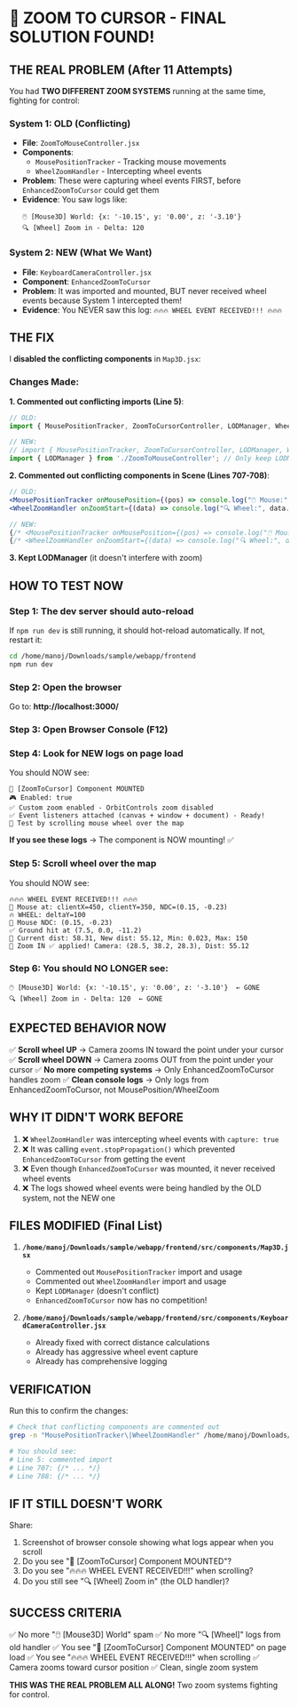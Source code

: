 # 🎯 ZOOM TO CURSOR - FINAL SOLUTION FOUND!

## THE REAL PROBLEM (After 11 Attempts)

You had **TWO DIFFERENT ZOOM SYSTEMS** running at the same time, fighting for control:

### System 1: OLD (Conflicting)
- **File**: `ZoomToMouseController.jsx`
- **Components**: 
  - `MousePositionTracker` - Tracking mouse movements
  - `WheelZoomHandler` - Intercepting wheel events
- **Problem**: These were capturing wheel events FIRST, before `EnhancedZoomToCursor` could get them
- **Evidence**: You saw logs like:
  ```
  🖱️ [Mouse3D] World: {x: '-10.15', y: '0.00', z: '-3.10'}
  🔍 [Wheel] Zoom in - Delta: 120
  ```

### System 2: NEW (What We Want)
- **File**: `KeyboardCameraController.jsx`
- **Component**: `EnhancedZoomToCursor`
- **Problem**: It was imported and mounted, BUT never received wheel events because System 1 intercepted them!
- **Evidence**: You NEVER saw this log: `🔥🔥🔥 WHEEL EVENT RECEIVED!!! 🔥🔥🔥`

## THE FIX

I **disabled the conflicting components** in `Map3D.jsx`:

### Changes Made:

**1. Commented out conflicting imports (Line 5)**:
```jsx
// OLD:
import { MousePositionTracker, ZoomToCursorController, LODManager, WheelZoomHandler } from './ZoomToMouseController';

// NEW:
// import { MousePositionTracker, ZoomToCursorController, LODManager, WheelZoomHandler } from './ZoomToMouseController';
import { LODManager } from './ZoomToMouseController'; // Only keep LODManager
```

**2. Commented out conflicting components in Scene (Lines 707-708)**:
```jsx
// OLD:
<MousePositionTracker onMousePosition={(pos) => console.log("🖱️ Mouse:", pos)} />
<WheelZoomHandler onZoomStart={(data) => console.log("🔍 Wheel:", data.direction)} />

// NEW:
{/* <MousePositionTracker onMousePosition={(pos) => console.log("🖱️ Mouse:", pos)} /> */}
{/* <WheelZoomHandler onZoomStart={(data) => console.log("🔍 Wheel:", data.direction)} /> */}
```

**3. Kept LODManager** (it doesn't interfere with zoom)

## HOW TO TEST NOW

### Step 1: The dev server should auto-reload
If `npm run dev` is still running, it should hot-reload automatically. If not, restart it:
```bash
cd /home/manoj/Downloads/sample/webapp/frontend
npm run dev
```

### Step 2: Open the browser
Go to: **http://localhost:3000/**

### Step 3: Open Browser Console (F12)

### Step 4: Look for NEW logs on page load
You should NOW see:
```
🚀 [ZoomToCursor] Component MOUNTED
🎮 Enabled: true
✅ Custom zoom enabled - OrbitControls zoom disabled
✅ Event listeners attached (canvas + window + document) - Ready!
📍 Test by scrolling mouse wheel over the map
```

**If you see these logs** → The component is NOW mounting! ✅

### Step 5: Scroll wheel over the map

You should NOW see:
```
🔥🔥🔥 WHEEL EVENT RECEIVED!!! 🔥🔥🔥
📍 Mouse at: clientX=450, clientY=350, NDC=(0.15, -0.23)
🔥 WHEEL: deltaY=100
🎯 Mouse NDC: (0.15, -0.23)
✅ Ground hit at (7.5, 0.0, -11.2)
📏 Current dist: 58.31, New dist: 55.12, Min: 0.023, Max: 150
🎯 Zoom IN ✅ applied! Camera: (28.5, 38.2, 28.3), Dist: 55.12
```

### Step 6: You should NO LONGER see:
```
🖱️ [Mouse3D] World: {x: '-10.15', y: '0.00', z: '-3.10'}  ← GONE
🔍 [Wheel] Zoom in - Delta: 120  ← GONE
```

## EXPECTED BEHAVIOR NOW

✅ **Scroll wheel UP** → Camera zooms IN toward the point under your cursor
✅ **Scroll wheel DOWN** → Camera zooms OUT from the point under your cursor
✅ **No more competing systems** → Only EnhancedZoomToCursor handles zoom
✅ **Clean console logs** → Only logs from EnhancedZoomToCursor, not MousePosition/WheelZoom

## WHY IT DIDN'T WORK BEFORE

1. ❌ `WheelZoomHandler` was intercepting wheel events with `capture: true`
2. ❌ It was calling `event.stopPropagation()` which prevented `EnhancedZoomToCursor` from getting the event
3. ❌ Even though `EnhancedZoomToCursor` was mounted, it never received wheel events
4. ❌ The logs showed wheel events were being handled by the OLD system, not the NEW one

## FILES MODIFIED (Final List)

1. **`/home/manoj/Downloads/sample/webapp/frontend/src/components/Map3D.jsx`**
   - Commented out `MousePositionTracker` import and usage
   - Commented out `WheelZoomHandler` import and usage
   - Kept `LODManager` (doesn't conflict)
   - `EnhancedZoomToCursor` now has no competition!

2. **`/home/manoj/Downloads/sample/webapp/frontend/src/components/KeyboardCameraController.jsx`**
   - Already fixed with correct distance calculations
   - Already has aggressive wheel event capture
   - Already has comprehensive logging

## VERIFICATION

Run this to confirm the changes:
```bash
# Check that conflicting components are commented out
grep -n "MousePositionTracker\|WheelZoomHandler" /home/manoj/Downloads/sample/webapp/frontend/src/components/Map3D.jsx

# You should see:
# Line 5: commented import
# Line 707: {/* ... */}
# Line 708: {/* ... */}
```

## IF IT STILL DOESN'T WORK

Share:
1. Screenshot of browser console showing what logs appear when you scroll
2. Do you see "🚀 [ZoomToCursor] Component MOUNTED"?
3. Do you see "🔥🔥🔥 WHEEL EVENT RECEIVED!!!" when scrolling?
4. Do you still see "🔍 [Wheel] Zoom in" (the OLD handler)?

## SUCCESS CRITERIA

✅ No more "🖱️ [Mouse3D] World" spam
✅ No more "🔍 [Wheel]" logs from old handler
✅ You see "🚀 [ZoomToCursor] Component MOUNTED" on page load
✅ You see "🔥🔥🔥 WHEEL EVENT RECEIVED!!!" when scrolling
✅ Camera zooms toward cursor position
✅ Clean, single zoom system

**THIS WAS THE REAL PROBLEM ALL ALONG!** Two zoom systems fighting for control.
